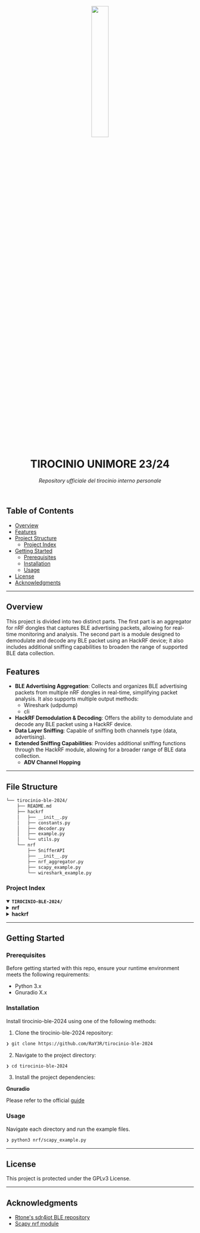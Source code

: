 <p align="center">
    <img src="https://upload.wikimedia.org/wikipedia/commons/4/42/Logo-unimore.png" align="center" width="30%">
</p>
<p align="center"><h1 align="center">TIROCINIO UNIMORE 23/24</h1></p>
<p align="center">
    <em>Repository ufficiale del tirocinio interno personale</em>
</p>
<p align="center"><!-- default option, no dependency badges. -->
</p>
<p align="center">
    <!-- default option, no dependency badges. -->
</p>
<br>

##  Table of Contents

- [ Overview](#overview)
- [ Features](#features)
- [ Project Structure](#project-structure)
  - [ Project Index](#project-index)
- [ Getting Started](#getting-started)
  - [ Prerequisites](#prerequisites)
  - [ Installation](#installation)
  - [ Usage](#usage)
- [ License](#license)
- [ Acknowledgments](#acknowledgments)

---

##  Overview

This project is divided into two distinct parts. The first part is an aggregator for nRF dongles that captures BLE advertising packets, allowing for real-time monitoring and analysis. The second part is a module designed to demodulate and decode any BLE packet using an HackRF device; it also includes additional sniffing capabilities to broaden the range of supported BLE data collection.

## Features

- **BLE Advertising Aggregation**: Collects and organizes BLE advertising packets from multiple nRF dongles in real-time, simplifying packet analysis. It also supports multiple output methods:
    - Wireshark (udpdump)
    - cli
- **HackRF Demodulation & Decoding**: Offers the ability to demodulate and decode any BLE packet using a HackRF device.
- **Data Layer Sniffing**: Capable of sniffing both channels type (data, advertising).
- **Extended Sniffing Capabilities**: Provides additional sniffing functions through the HackRF module, allowing for a broader range of BLE data collection.
    - **ADV Channel Hopping**

---

##  File Structure

```sh
└── tirocinio-ble-2024/
    ├── README.md
    ├── hackrf
    │   ├── __init__.py
    │   ├── constants.py
    │   ├── decoder.py
    │   ├── example.py
    │   └── utils.py
    └── nrf
        ├── SnifferAPI
        ├── __init__.py
        ├── nrf_aggregator.py
        ├── scapy_example.py
        └── wireshark_example.py
```


###  Project Index
<details open>
    <summary><b><code>TIROCINIO-BLE-2024/</code></b></summary>
    <details> <!-- nrf Submodule -->
        <summary><b>nrf</b></summary>
        <blockquote>
            <table>
            <tr>
                <td><b><a href='https://github.com/RaY3R/tirocinio-ble-2024/blob/master/nrf/nrf_aggregator.py'>nrf_aggregator.py</a></b></td>
                <td><code></code></td>
            </tr>
            <tr>
                <td><b><a href='https://github.com/RaY3R/tirocinio-ble-2024/blob/master/nrf/wireshark_example.py'>wireshark_example.py</a></b></td>
                <td><code></code></td>
            </tr>
            <tr>
                <td><b><a href='https://github.com/RaY3R/tirocinio-ble-2024/blob/master/nrf/scapy_example.py'>scapy_example.py</a></b></td>
                <td><code></code></td>
            </tr>
            </table>
            <details>
                <summary><b>SnifferAPI</b></summary>
                <blockquote>
                    <table>
                    <tr>
                        <td><b><a href='https://github.com/RaY3R/tirocinio-ble-2024/blob/master/nrf/SnifferAPI/Filelock.py'>Filelock.py</a></b></td>
                        <td><code></code></td>
                    </tr>
                    <tr>
                        <td><b><a href='https://github.com/RaY3R/tirocinio-ble-2024/blob/master/nrf/SnifferAPI/CaptureFiles.py'>CaptureFiles.py</a></b></td>
                        <td><code></code></td>
                    </tr>
                    <tr>
                        <td><b><a href='https://github.com/RaY3R/tirocinio-ble-2024/blob/master/nrf/SnifferAPI/Packet.py'>Packet.py</a></b></td>
                        <td><code></code></td>
                    </tr>
                    <tr>
                        <td><b><a href='https://github.com/RaY3R/tirocinio-ble-2024/blob/master/nrf/SnifferAPI/Pcap.py'>Pcap.py</a></b></td>
                        <td><code></code></td>
                    </tr>
                    <tr>
                        <td><b><a href='https://github.com/RaY3R/tirocinio-ble-2024/blob/master/nrf/SnifferAPI/version.py'>version.py</a></b></td>
                        <td><code></code></td>
                    </tr>
                    <tr>
                        <td><b><a href='https://github.com/RaY3R/tirocinio-ble-2024/blob/master/nrf/SnifferAPI/Sniffer.py'>Sniffer.py</a></b></td>
                        <td><code></code></td>
                    </tr>
                    <tr>
                        <td><b><a href='https://github.com/RaY3R/tirocinio-ble-2024/blob/master/nrf/SnifferAPI/Types.py'>Types.py</a></b></td>
                        <td><code></code></td>
                    </tr>
                    <tr>
                        <td><b><a href='https://github.com/RaY3R/tirocinio-ble-2024/blob/master/nrf/SnifferAPI/SnifferCollector.py'>SnifferCollector.py</a></b></td>
                        <td><code></code></td>
                    </tr>
                    <tr>
                        <td><b><a href='https://github.com/RaY3R/tirocinio-ble-2024/blob/master/nrf/SnifferAPI/UART.py'>UART.py</a></b></td>
                        <td><code></code></td>
                    </tr>
                    <tr>
                        <td><b><a href='https://github.com/RaY3R/tirocinio-ble-2024/blob/master/nrf/SnifferAPI/Notifications.py'>Notifications.py</a></b></td>
                        <td><code></code></td>
                    </tr>
                    <tr>
                        <td><b><a href='https://github.com/RaY3R/tirocinio-ble-2024/blob/master/nrf/SnifferAPI/Devices.py'>Devices.py</a></b></td>
                        <td><code></code></td>
                    </tr>
                    <tr>
                        <td><b><a href='https://github.com/RaY3R/tirocinio-ble-2024/blob/master/nrf/SnifferAPI/Exceptions.py'>Exceptions.py</a></b></td>
                        <td><code></code></td>
                    </tr>
                    <tr>
                        <td><b><a href='https://github.com/RaY3R/tirocinio-ble-2024/blob/master/nrf/SnifferAPI/Logger.py'>Logger.py</a></b></td>
                        <td><code></code></td>
                    </tr>
                    </table>
                </blockquote>
            </details>
        </blockquote>
    </details>
    <details> <!-- hackrf Submodule -->
        <summary><b>hackrf</b></summary>
        <blockquote>
            <table>
            <tr>
                <td><b><a href='https://github.com/RaY3R/tirocinio-ble-2024/blob/master/hackrf/utils.py'>utils.py</a></b></td>
                <td><code></code></td>
            </tr>
            <tr>
                <td><b><a href='https://github.com/RaY3R/tirocinio-ble-2024/blob/master/hackrf/constants.py'>constants.py</a></b></td>
                <td><code></code></td>
            </tr>
            <tr>
                <td><b><a href='https://github.com/RaY3R/tirocinio-ble-2024/blob/master/hackrf/decoder.py'>decoder.py</a></b></td>
                <td><code></code></td>
            </tr>
            <tr>
                <td><b><a href='https://github.com/RaY3R/tirocinio-ble-2024/blob/master/hackrf/example.py'>example.py</a></b></td>
                <td><code></code></td>
            </tr>
            </table>
        </blockquote>
    </details>
</details>

---
##  Getting Started

###  Prerequisites

Before getting started with this repo, ensure your runtime environment meets the following requirements:

- Python 3.x
- Gnuradio X.x


###  Installation

Install tirocinio-ble-2024 using one of the following methods:

1. Clone the tirocinio-ble-2024 repository:
```sh
❯ git clone https://github.com/RaY3R/tirocinio-ble-2024
```

2. Navigate to the project directory:
```sh
❯ cd tirocinio-ble-2024
```

3. Install the project dependencies:

**Gnuradio**

Please refer to the official [guide](https://wiki.gnuradio.org/index.php/InstallingGR#Quick_Start)



###  Usage
Navigate each directory and run the example files.

```sh
❯ python3 nrf/scapy_example.py
```

---

##  License

This project is protected under the GPLv3 License. 

---

##  Acknowledgments

- [Rtone's sdr4iot BLE repository](https://github.com/Rtone/sdr4iot-ble-rx)
- [Scapy nrf module](https://scapy.readthedocs.io/en/latest/)

